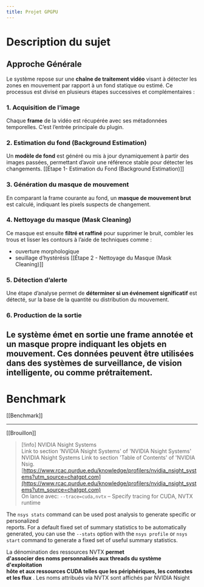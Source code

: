 ```yaml
---
title: Projet GPGPU
---
```

# Description du sujet
## Approche Générale
Le système repose sur une **chaîne de traitement vidéo** visant à détecter les zones en mouvement par rapport à un fond statique ou estimé. Ce processus est divisé en plusieurs étapes successives et complémentaires :
### 1. Acquisition de l'image
Chaque **frame** de la vidéo est récupérée avec ses métadonnées temporelles. C’est l’entrée principale du plugin.
### 2. Estimation du fond (Background Estimation)
Un **modèle de fond** est généré ou mis à jour dynamiquement à partir des images passées, permettant d’avoir une référence stable pour détecter les changements.
[[Étape 1- Estimation du Fond (Background Estimation)]]

### 3. Génération du masque de mouvement
En comparant la frame courante au fond, un **masque de mouvement brut** est calculé, indiquant les pixels suspects de changement.
### 4. Nettoyage du masque (Mask Cleaning)
Ce masque est ensuite **filtré et raffiné** pour supprimer le bruit, combler les trous et lisser les contours à l’aide de techniques comme :
- ouverture morphologique
- seuillage d’hystérésis
[[Étape 2 - Nettoyage du Masque (Mask Cleaning)]]

### 5. Détection d’alerte
Une étape d’analyse permet de **déterminer si un événement significatif** est détecté, sur la base de la quantité ou distribution du mouvement.
### 6. Production de la sortie
Le système émet en sortie une **frame annotée** et un **masque propre** indiquant les objets en mouvement. Ces données peuvent être utilisées dans des systèmes de surveillance, de vision intelligente, ou comme prétraitement.
---
# Benchmark
[[Benchmark]]

---
  
  
[[Brouillon]]


> [!info] NVIDIA Nsight Systems  
> Link to section &#039;NVIDIA Nsight Systems&#039; of &#039;NVIDIA Nsight Systems&#039; NVIDIA Nsight Systems Link to section &#039;Table of Contents&#039; of &#039;NVIDIA Nsig.  
> [https://www.rcac.purdue.edu/knowledge/profilers/nvidia_nsight_systems?utm_source=chatgpt.com](https://www.rcac.purdue.edu/knowledge/profilers/nvidia_nsight_systems?utm_source=chatgpt.com)  
On lance avec:
`--trace=cuda,nvtx` – Specify tracing for CUDA, NVTX runtime
  
The `nsys stats` command can be used post analysis to generate specific or personalized  
reports. For a default fixed set of summary statistics to be automatically generated, you can use the `--stats` option with the `nsys profile` or `nsys start` command to generate a fixed set of useful summary statistics.
  
La dénomination des ressources NVTX **permet**  
**d'associer des noms personnalisés aux threads du système d'exploitation**  
**hôte et aux ressources CUDA telles que les périphériques, les contextes**  
**et les flux** . Les noms attribués via NVTX sont affichés par NVIDIA Nsight
